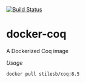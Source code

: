 [![Build Status](https://travis-ci.org/stilesb/docker-coq.svg?branch=master)](https://travis-ci.org/stilesb/docker-coq)

# docker-coq

A Dockerized Coq image

*Usage*

```
docker pull stilesb/coq:8.5
```
